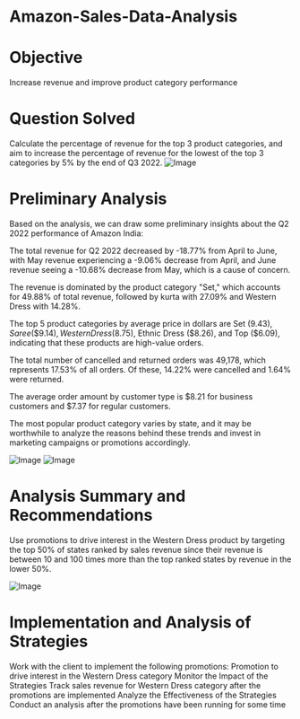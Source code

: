 # Amazon-Sales-Data-Analysis

# Objective 
Increase revenue and improve product category performance

# Question Solved 
Calculate the percentage of revenue for the top 3 product categories, and aim to increase the percentage of revenue for the lowest of the top 3 categories by 5% by the end of Q3 2022.
![Image](https://github.com/user-attachments/assets/478f54c0-6ed1-441c-8df3-db0f570b9eec)

# Preliminary Analysis
Based on the analysis, we can draw some preliminary insights about the Q2 2022 performance of Amazon India:

The total revenue for Q2 2022 decreased by -18.77% from April to June, with May revenue experiencing a -9.06% decrease from April, and June revenue seeing a -10.68% decrease from May, which is a cause of concern.

The revenue is dominated by the product category "Set," which accounts for 49.88% of total revenue, followed by kurta with 27.09% and Western Dress with 14.28%.

The top 5 product categories by average price in dollars are Set ($9.43), Saree (\$9.14), Western Dress ($8.75), Ethnic Dress (\$8.26), and Top ($6.09), indicating that these products are high-value orders.

The total number of cancelled and returned orders was 49,178, which represents 17.53% of all orders. Of these, 14.22% were cancelled and 1.64% were returned.

The average order amount by customer type is $8.21 for business customers and \$7.37 for regular customers.

The most popular product category varies by state, and it may be worthwhile to analyze the reasons behind these trends and invest in marketing campaigns or promotions accordingly.

![Image](https://github.com/user-attachments/assets/d86b8514-6d08-4440-8aae-95187e1ceb56)
![Image](https://github.com/user-attachments/assets/26c03ae9-ce5f-4161-9384-c199b227af0e)

# Analysis Summary and Recommendations
Use promotions to drive interest in the Western Dress product by targeting the top 50% of states ranked by sales revenue since their revenue is between 10 and 100 times more than the top ranked states by revenue in the lower 50%.

![Image](https://github.com/user-attachments/assets/14e01b48-bc49-4a42-a75b-f2e1f01f7d50)

# Implementation and Analysis of Strategies
Work with the client to implement the following promotions:
     Promotion to drive interest in the Western Dress category
Monitor the Impact of the Strategies
     Track sales revenue for Western Dress category after the promotions are implemented
Analyze the Effectiveness of the Strategies
     Conduct an analysis after the promotions have been running for some time
